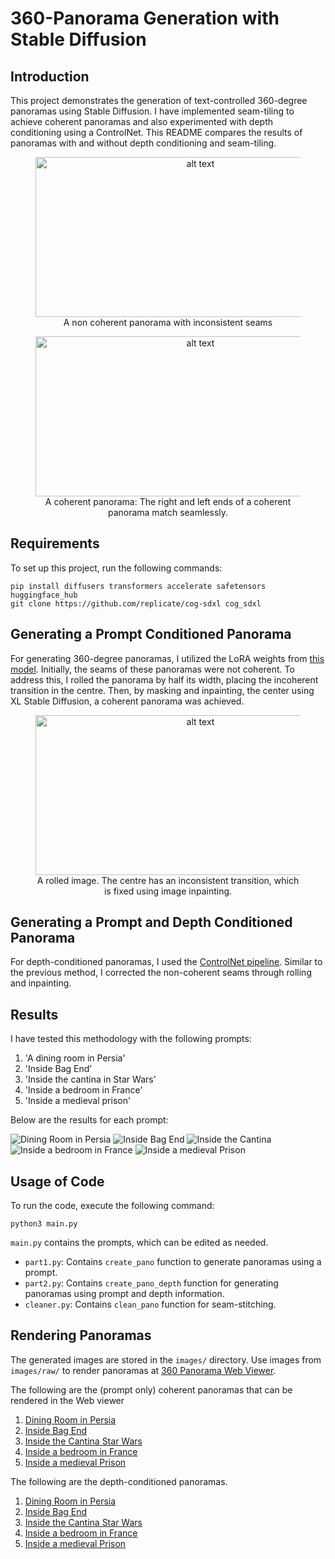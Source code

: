 # 360-Panorama Generation with Stable Diffusion

## Introduction

This project demonstrates the generation of text-controlled 360-degree panoramas using Stable Diffusion. I have implemented seam-tiling to achieve coherent panoramas and also experimented with depth conditioning using a ControlNet. This README compares the results of panoramas with and without depth conditioning and seam-tiling.

<figure style="text-align: center;">
    <img src="images/raw/prompt0/Prompt0_non_depth_pano.jpg" alt="alt text" width="512" height="256"/>
    <figcaption>A non coherent panorama with inconsistent seams</figcaption>
</figure>

<figure style="text-align: center;">
    <img src="images/raw/prompt0/Prompt0_cleaned_non_depth_pano.jpg" alt="alt text" width="512" height="256"/>
    <figcaption>A coherent panorama: The right and left ends of a coherent panorama match seamlessly.</figcaption>
</figure>

## Requirements

To set up this project, run the following commands:
```
pip install diffusers transformers accelerate safetensors huggingface_hub
git clone https://github.com/replicate/cog-sdxl cog_sdxl
```

## Generating a Prompt Conditioned Panorama

For generating 360-degree panoramas, I utilized the LoRA weights from [this model](https://huggingface.co/jbilcke-hf/sdxl-panorama). Initially, the seams of these panoramas were not coherent. To address this, I rolled the panorama by half its width, placing the incoherent transition in the centre. Then, by masking and inpainting, the center using XL Stable Diffusion, a coherent panorama was achieved.

<figure style="text-align: center;">
    <img src="images/raw/prompt0/Prompt_non_depth0_image_rolled.jpg" alt="alt text" width="512" height="256"/>
    <figcaption>A rolled image. The centre has an inconsistent transition, which is fixed using image inpainting. </figcaption>
</figure>


## Generating a Prompt and Depth Conditioned Panorama

For depth-conditioned panoramas, I used the [ControlNet pipeline](https://huggingface.co/docs/diffusers/api/pipelines/controlnet_sdxl). Similar to the previous method, I corrected the non-coherent seams through rolling and inpainting.

## Results

I have tested this methodology with the following prompts:

1. 'A dining room in Persia'
2. 'Inside Bag End'
3. 'Inside the cantina in Star Wars'
4. 'Inside a bedroom in France'
5. 'Inside a medieval prison'

Below are the results for each prompt:

![Dining Room in Persia](images/Prompt_0.jpg)
![Inside Bag End](images/Prompt_1.jpg)
![Inside the Cantina](images/Prompt_2.jpg)
![Inside a bedroom in France](images/Prompt_3.jpg)
![Inside a medieval Prison](images/Prompt_4.jpg)


## Usage of Code

To run the code, execute the following command:
```
python3 main.py
```


`main.py` contains the prompts, which can be edited as needed.

- `part1.py`: Contains `create_pano` function to generate panoramas using a prompt.
- `part2.py`: Contains `create_pano_depth` function for generating panoramas using prompt and depth information.
- `cleaner.py`: Contains `clean_pano` function for seam-stitching.

## Rendering Panoramas
The generated images are stored in the `images/` directory. Use images from `images/raw/` to render panoramas at [360 Panorama Web Viewer](https://renderstuff.com/tools/360-panorama-web-viewer/).

The following are the (prompt only) coherent panoramas that can be rendered in the Web viewer
1. [Dining Room in Persia](https://github.com/nirajmahajan/Depth-Controlled-Spherical-Panorama-Generation/blob/main/images/raw/prompt0/Prompt0_cleaned_non_depth_pano.jpg)
2. [Inside Bag End](https://github.com/nirajmahajan/Depth-Controlled-Spherical-Panorama-Generation/blob/main/images/raw/prompt1/Prompt1_cleaned_non_depth_pano.jpg)
3. [Inside the Cantina Star Wars](https://github.com/nirajmahajan/Depth-Controlled-Spherical-Panorama-Generation/blob/main/images/raw/prompt2/Prompt2_cleaned_non_depth_pano.jpg)
4. [Inside a bedroom in France](https://github.com/nirajmahajan/Depth-Controlled-Spherical-Panorama-Generation/blob/main/images/raw/prompt3/Prompt3_cleaned_non_depth_pano.jpg)
5. [Inside a medieval Prison](https://github.com/nirajmahajan/Depth-Controlled-Spherical-Panorama-Generation/blob/main/images/raw/prompt4/Prompt4_cleaned_non_depth_pano.jpg)

The following are the depth-conditioned panoramas.
1. [Dining Room in Persia](https://github.com/nirajmahajan/Depth-Controlled-Spherical-Panorama-Generation/blob/main/images/raw/prompt0/Prompt0_cleaned_depth_pano.jpg)
2. [Inside Bag End](https://github.com/nirajmahajan/Depth-Controlled-Spherical-Panorama-Generation/blob/main/images/raw/prompt1/Prompt1_cleaned_depth_pano.jpg)
3. [Inside the Cantina Star Wars](https://github.com/nirajmahajan/Depth-Controlled-Spherical-Panorama-Generation/blob/main/images/raw/prompt2/Prompt2_cleaned_depth_pano.jpg)
4. [Inside a bedroom in France](https://github.com/nirajmahajan/Depth-Controlled-Spherical-Panorama-Generation/blob/main/images/raw/prompt3/Prompt3_cleaned_depth_pano.jpg)
5. [Inside a medieval Prison](https://github.com/nirajmahajan/Depth-Controlled-Spherical-Panorama-Generation/blob/main/images/raw/prompt4/Prompt4_cleaned_depth_pano.jpg)


